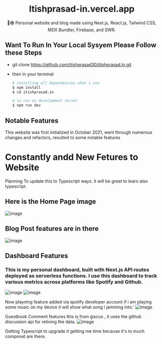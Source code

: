 <div align="center">
  <h1 >Itishprasad-in.vercel.app</h1>
  <p>💠🟢  Personal website and blog made using Next.js, React.js, Tailwind CSS, MDX Bundler, Firebase, and SWR.</p>
</div>

## Want To Run In Your Local Sysyem Please Follow these Steps

- git clone https://github.com/itishprasad30/itishprasad.in.git

- then in your terminal

  ```bash
  # installing all dependencies what i use
  $ npm install
  $ cd itishprasad.in

  # to run on development server
  $ npm run dev
  ```

## Notable Features

This website was first initialized in October 2021, went through numerous changes and refactors, resulted to some notable features

# Constantly andd New Fetures to Website

Planning To update this to Typescript ways. it will be great to learn also typescript.

## Here is the Home Page image

![image](https://user-images.githubusercontent.com/60768713/159739689-4c3e7dfe-b443-482c-b08b-579ae3c91a92.png)

## Blog Post features are in there
![image](https://user-images.githubusercontent.com/60768713/167574880-0d151c05-d414-41d6-9e66-e27150ce7676.png)

## Dashboard Features
### This is my personal dashboard, built with Next.js API routes deployed as serverless functions. I use this dashboard to track various metrics across platforms like Spotify and Github.

![image](https://user-images.githubusercontent.com/60768713/167575320-cf8dc7c3-578e-490b-9e55-99c5b6693f04.png)
![image](https://user-images.githubusercontent.com/60768713/167575375-d34357fe-2252-4d49-bccd-01253b960ccd.png)

Now playning feature added via spotify developer account
if i am playing some music on my device it will show what song i jamming into.'
![image](https://user-images.githubusercontent.com/60768713/167575450-fb315ef9-712f-45fb-beb0-2fee9dfaa166.png)

Guestbook Comment features
this is from giscus , it uses the github discussion api for retiving the data.
![image](https://user-images.githubusercontent.com/60768713/174333534-217a5aec-1600-4417-98d7-837508038543.png)



Getting Typescript to upgrade it getting me time because it's to much componet are there.
